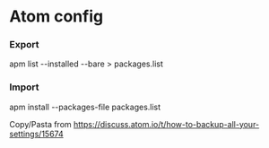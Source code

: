 # Atom config

### Export
apm list --installed --bare > packages.list

### Import
apm install --packages-file packages.list

Copy/Pasta from https://discuss.atom.io/t/how-to-backup-all-your-settings/15674
